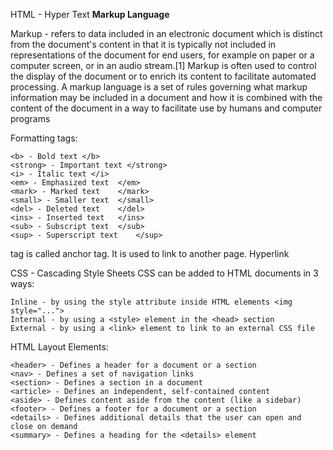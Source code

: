 HTML - Hyper Text **Markup Language**

Markup - refers to data included in an electronic document which is distinct from the document's content in that it is
typically not included in representations of the document for end users, for example on paper or a computer screen, or
in an audio stream.[1] Markup is often used to control the display of the document or to enrich its content to
facilitate automated processing. A markup language is a set of rules governing what markup information may be included
in a document and how it is combined with the content of the document in a way to facilitate use by humans and computer
programs

Formatting tags:

    <b> - Bold text </b>
    <strong> - Important text </strong>
    <i> - Italic text </i>
    <em> - Emphasized text  </em>
    <mark> - Marked text    </mark>
    <small> - Smaller text  </small>
    <del> - Deleted text    </del>
    <ins> - Inserted text   </ins>
    <sub> - Subscript text  </sub>
    <sup> - Superscript text    </sup>


<a> </a> tag is called anchor tag. It is used to link to another page. Hyperlink

CSS - Cascading Style Sheets
CSS can be added to HTML documents in 3 ways:


    Inline - by using the style attribute inside HTML elements <img style="...">
    Internal - by using a <style> element in the <head> section 
    External - by using a <link> element to link to an external CSS file


HTML Layout Elements:

    <header> - Defines a header for a document or a section
    <nav> - Defines a set of navigation links
    <section> - Defines a section in a document
    <article> - Defines an independent, self-contained content
    <aside> - Defines content aside from the content (like a sidebar)
    <footer> - Defines a footer for a document or a section
    <details> - Defines additional details that the user can open and close on demand
    <summary> - Defines a heading for the <details> element